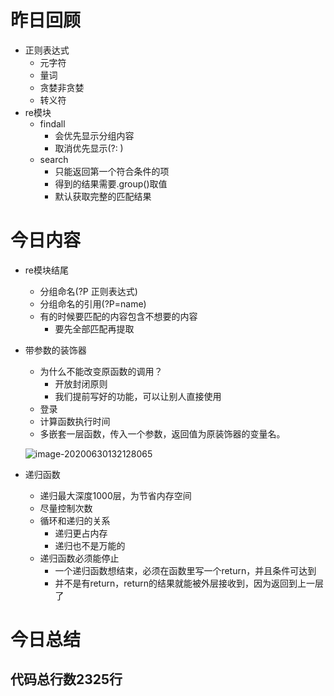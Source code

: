 # 昨日回顾

+ 正则表达式
  + 元字符
  + 量词
  + 贪婪非贪婪
  + 转义符
+ re模块
  + findall
    + 会优先显示分组内容
    + 取消优先显示(?: )
  + search
    + 只能返回第一个符合条件的项
    + 得到的结果需要.group()取值
    + 默认获取完整的匹配结果

# 今日内容

+ re模块结尾	

  + 分组命名(?P<name> 正则表达式)
  + 分组命名的引用(?P=name)
  + 有的时候要匹配的内容包含不想要的内容
    + 要先全部匹配再提取

+ 带参数的装饰器

  + 为什么不能改变原函数的调用？
    + 开放封闭原则
    + 我们提前写好的功能，可以让别人直接使用
  + 登录
  + 计算函数执行时间
  + 多嵌套一层函数，传入一个参数，返回值为原装饰器的变量名。

  ![image-20200630132128065](C:\Users\Administrator\AppData\Roaming\Typora\typora-user-images\image-20200630132128065.png)

  

+ 递归函数

  + 递归最大深度1000层，为节省内存空间
  + 尽量控制次数
  + 循环和递归的关系
    + 递归更占内存
    + 递归也不是万能的
  + 递归函数必须能停止
    + 一个递归函数想结束，必须在函数里写一个return，并且条件可达到
    + 并不是有return，return的结果就能被外层接收到，因为返回到上一层了

# 今日总结

## 代码总行数2325行